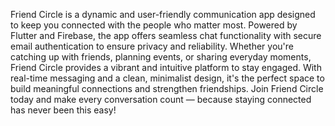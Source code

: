 Friend Circle is a dynamic and user-friendly communication app designed to keep you connected with the people who matter most. Powered by Flutter and Firebase, the app offers seamless chat functionality with secure email authentication to ensure privacy and reliability. Whether you're catching up with friends, planning events, or sharing everyday moments, Friend Circle provides a vibrant and intuitive platform to stay engaged. With real-time messaging and a clean, minimalist design, it's the perfect space to build meaningful connections and strengthen friendships. Join Friend Circle today and make every conversation count — because staying connected has never been this easy!
